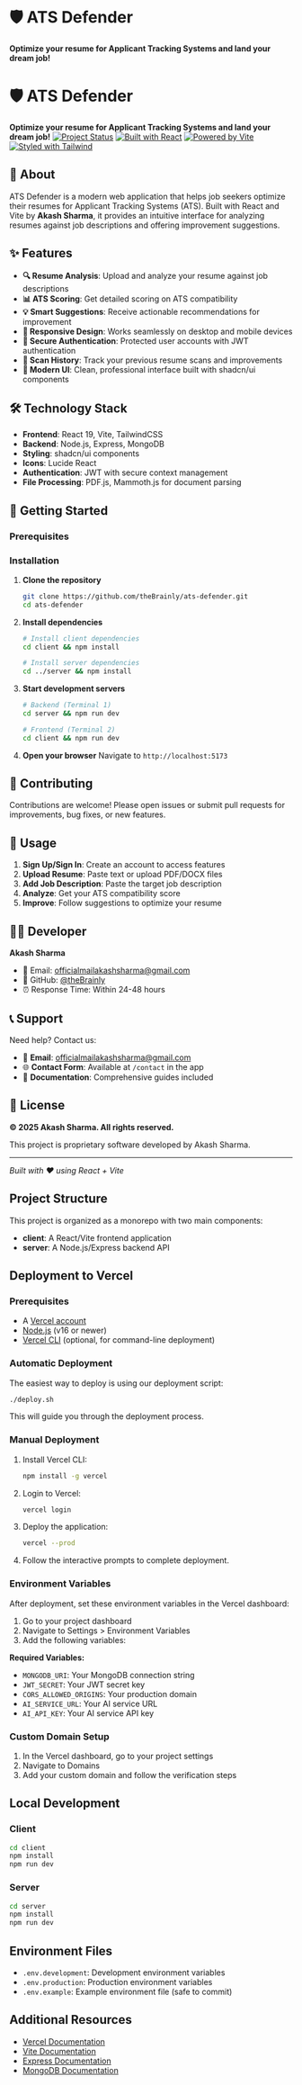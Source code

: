 # 🛡️ ATS Defender

**Optimize your resume for Applicant Tracking Systems and land your dream job!**

# 🛡️ ATS Defender

**Optimize your resume for Applicant Tracking Systems and land your dream job!**
[![Project Status](https://img.shields.io/badge/status-active-brightgreen)](https://github.com/theBrainly/ats-defender)
[![Built with React](https://img.shields.io/badge/Built%20with-React-61DAFB?style=flat-square&logo=react)](https://reactjs.org/)
[![Powered by Vite](https://img.shields.io/badge/Powered%20by-Vite-646CFF?style=flat-square&logo=vite)](https://vitejs.dev/)
[![Styled with Tailwind](https://img.shields.io/badge/Styled%20with-Tailwind%20CSS-06B6D4?style=flat-square&logo=tailwindcss)](https://tailwindcss.com/)

## 🚀 About

ATS Defender is a modern web application that helps job seekers optimize their resumes for Applicant Tracking Systems (ATS). Built with React and Vite by **Akash Sharma**, it provides an intuitive interface for analyzing resumes against job descriptions and offering improvement suggestions.

## ✨ Features

- **🔍 Resume Analysis**: Upload and analyze your resume against job descriptions
- **📊 ATS Scoring**: Get detailed scoring on ATS compatibility
- **💡 Smart Suggestions**: Receive actionable recommendations for improvement
- **📱 Responsive Design**: Works seamlessly on desktop and mobile devices
- **🔐 Secure Authentication**: Protected user accounts with JWT authentication
- **📝 Scan History**: Track your previous resume scans and improvements
- **🎨 Modern UI**: Clean, professional interface built with shadcn/ui components

## 🛠️ Technology Stack

- **Frontend**: React 19, Vite, TailwindCSS
- **Backend**: Node.js, Express, MongoDB
- **Styling**: shadcn/ui components
- **Icons**: Lucide React
- **Authentication**: JWT with secure context management
- **File Processing**: PDF.js, Mammoth.js for document parsing

## 🚀 Getting Started

### Prerequisites

### Installation

1. **Clone the repository**
   ```bash
   git clone https://github.com/theBrainly/ats-defender.git
   cd ats-defender
   ```

2. **Install dependencies**
   ```bash
   # Install client dependencies
   cd client && npm install
   
   # Install server dependencies
   cd ../server && npm install
   ```

3. **Start development servers**
   ```bash
   # Backend (Terminal 1)
   cd server && npm run dev
   
   # Frontend (Terminal 2)
   cd client && npm run dev
   ```

4. **Open your browser**
   Navigate to `http://localhost:5173`

## 🤝 Contributing

Contributions are welcome! Please open issues or submit pull requests for improvements, bug fixes, or new features.

## 📖 Usage

1. **Sign Up/Sign In**: Create an account to access features
2. **Upload Resume**: Paste text or upload PDF/DOCX files
3. **Add Job Description**: Paste the target job description
4. **Analyze**: Get your ATS compatibility score
5. **Improve**: Follow suggestions to optimize your resume

## 👨‍💻 Developer

**Akash Sharma**
- 📧 Email: [officialmailakashsharma@gmail.com](mailto:officialmailakashsharma@gmail.com)
- 🐙 GitHub: [@theBrainly](https://github.com/theBrainly)
- ⏰ Response Time: Within 24-48 hours

## 📞 Support

Need help? Contact us:
- 📧 **Email**: [officialmailakashsharma@gmail.com](mailto:officialmailakashsharma@gmail.com)
- 🌐 **Contact Form**: Available at `/contact` in the app
- 📖 **Documentation**: Comprehensive guides included

## 📄 License

**© 2025 Akash Sharma. All rights reserved.**

This project is proprietary software developed by Akash Sharma.

---

*Built with ❤️ using React + Vite*

## Project Structure

This project is organized as a monorepo with two main components:

- **client**: A React/Vite frontend application
- **server**: A Node.js/Express backend API

## Deployment to Vercel

### Prerequisites

- A [Vercel account](https://vercel.com/signup)
- [Node.js](https://nodejs.org/) (v16 or newer)
- [Vercel CLI](https://vercel.com/docs/cli) (optional, for command-line deployment)

### Automatic Deployment

The easiest way to deploy is using our deployment script:

```bash
./deploy.sh
```

This will guide you through the deployment process.

### Manual Deployment

1. Install Vercel CLI:
   ```bash
   npm install -g vercel
   ```

2. Login to Vercel:
   ```bash
   vercel login
   ```

3. Deploy the application:
   ```bash
   vercel --prod
   ```

4. Follow the interactive prompts to complete deployment.

### Environment Variables

After deployment, set these environment variables in the Vercel dashboard:

1. Go to your project dashboard
2. Navigate to Settings > Environment Variables
3. Add the following variables:

**Required Variables:**
- `MONGODB_URI`: Your MongoDB connection string
- `JWT_SECRET`: Your JWT secret key
- `CORS_ALLOWED_ORIGINS`: Your production domain
- `AI_SERVICE_URL`: Your AI service URL
- `AI_API_KEY`: Your AI service API key

### Custom Domain Setup

1. In the Vercel dashboard, go to your project settings
2. Navigate to Domains
3. Add your custom domain and follow the verification steps

## Local Development

### Client

```bash
cd client
npm install
npm run dev
```

### Server

```bash
cd server
npm install
npm run dev
```

## Environment Files

- `.env.development`: Development environment variables
- `.env.production`: Production environment variables
- `.env.example`: Example environment file (safe to commit)

## Additional Resources

- [Vercel Documentation](https://vercel.com/docs)
- [Vite Documentation](https://vitejs.dev/guide/)
- [Express Documentation](https://expressjs.com/)
- [MongoDB Documentation](https://docs.mongodb.com/)
